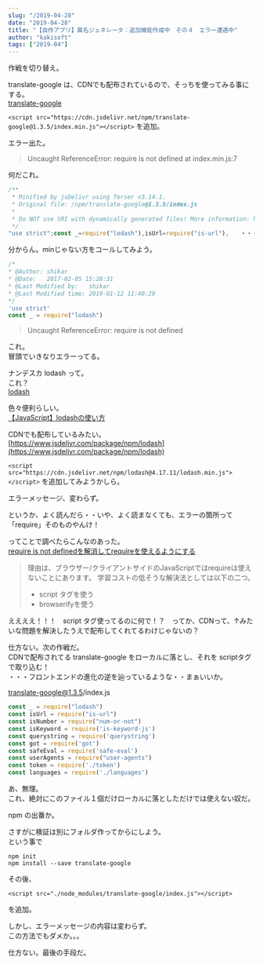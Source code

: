 ```yaml
---
slug: "/2019-04-28"
date: "2019-04-28"
title: "【自作アプリ】異名ジェネレータ：追加機能作成中　その４　エラー遭遇中"
author: "kakisoft"
tags: ["2019-04"]
---
```

作戦を切り替え。  

translate-google は、CDNでも配布されているので、そっちを使ってみる事にする。  
[translate-google](https://www.jsdelivr.com/package/npm/translate-google)  

```<script src="https://cdn.jsdelivr.net/npm/translate-google@1.3.5/index.min.js"></script>``` を追加。  

エラー出た。  

>Uncaught ReferenceError: require is not defined
>    at index.min.js:7

何だこれ。  


```js
/**
 * Minified by jsDelivr using Terser v3.14.1.
 * Original file: /npm/translate-google@1.3.5/index.js
 * 
 * Do NOT use SRI with dynamically generated files! More information: https://www.jsdelivr.com/using-sri-with-dynamic-files
 */
"use strict";const _=require("lodash"),isUrl=require("is-url"),　　・・・・中略
```

分からん。minじゃない方をコールしてみよう。  

```js
/*
* @Author: shikar
* @Date:   2017-02-05 15:28:31
* @Last Modified by:   shikar
* @Last Modified time: 2019-01-12 11:40:29
*/
'use strict'
const _ = require("lodash")
```

> Uncaught ReferenceError: require is not defined

これ。  
冒頭でいきなりエラーってる。  


ナンデスカ lodash って。  
これ？  
[lodash](https://lodash.com/)  

色々便利らしい。  
[【JavaScript】lodashの使い方](https://qiita.com/gcnishimura/items/a08e28def541c28458a0)  

CDNでも配布しているみたい。  
[https://www.jsdelivr.com/package/npm/lodash](https://www.jsdelivr.com/package/npm/lodash)  

```<script src="https://cdn.jsdelivr.net/npm/lodash@4.17.11/lodash.min.js"></script>``` を追加してみようかしら。  


エラーメッセージ、変わらず。  

というか、よく読んだら・・いや、よく読まなくても、エラーの箇所って「require」そのものやんけ！  

ってことで調べたらこんなのあった。  
[require is not definedを解消してrequireを使えるようにする](http://uraway.hatenablog.com/entry/2015/11/30/require_is_not_defined%E3%82%92%E8%A7%A3%E6%B6%88%E3%81%97%E3%81%A6require%E3%82%92%E4%BD%BF%E3%81%88%E3%82%8B%E3%82%88%E3%81%86%E3%81%AB%E3%81%99%E3%82%8B)  

> 理由は、ブラウザー/クライアントサイドのJavaScriptではrequireは使えないことにあります。
> 学習コストの低そうな解決法としては以下の二つ。
>  * script タグを使う
>  * browserifyを使う

ええええ！！！　script タグ使ってるのに何で！？　ってか、CDNって、↑みたいな問題を解決したうえで配布してくれてるわけじゃないの？  

仕方ない。次の作戦だ。  
CDNで配布されてる translate-google をローカルに落とし、それを scriptタグで取り込む！  
・・・フロントエンドの進化の逆を辿っているような・・まぁいいか。  


translate-google@1.3.5/index.js
```js
const _ = require("lodash")
const isUrl = require("is-url")
const isNumber = require("num-or-not")
const isKeyword = require('is-keyword-js')
const querystring = require('querystring')
const got = require('got')
const safeEval = require('safe-eval')
const userAgents = require("user-agents")
const token = require('./token')
const languages = require('./languages')
```

あ、無理。  
これ、絶対にこのファイル１個だけローカルに落としただけでは使えない奴だ。  

npm の出番か。  

さすがに検証は別にフォルダ作ってからにしよう。  
という事で  
```
npm init
npm install --save translate-google
```

その後、
```
<script src="./node_modules/translate-google/index.js"></script>
```

を追加。  


しかし、エラーメッセージの内容は変わらず。  
この方法でもダメか。。。  

仕方ない。最後の手段だ。  
